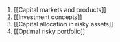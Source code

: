 1. [[Capital markets and products]]
2. [[Investment concepts]]
3. [[Capital allocation in risky assets]]
4. [[Optimal risky portfolio]]